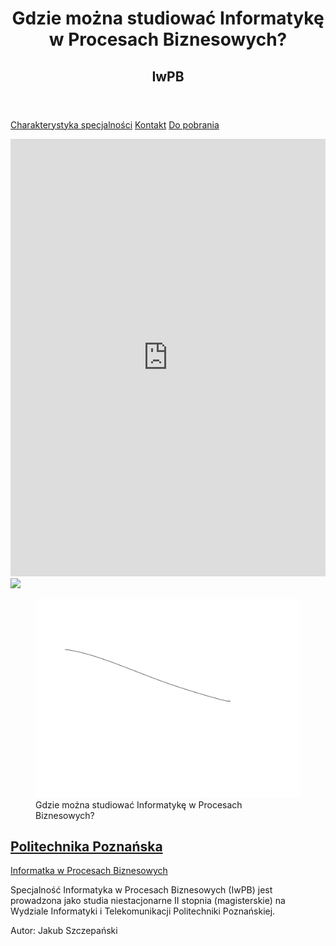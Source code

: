<link rel="canonical" href="www.jakub-js.github.io/IwPB/">

<!-- Global site tag (gtag.js) - Google Analytics -->
<script async src="https://www.googletagmanager.com/gtag/js?id=G-CG5PBTC60S"></script>
<script>
  window.dataLayer = window.dataLayer || [];
  function gtag(){dataLayer.push(arguments);}
  gtag('js', new Date());

  gtag('config', 'G-CG5PBTC60S');
</script>

<header>
  <h1>Gdzie można studiować Informatykę w Procesach Biznesowych?</h1>
  <h2>IwPB</h2>
</header>

[Charakterystyka specjalności](./preferences.md)
[Kontakt](./contact.md)
[Do pobrania](./downloads.md)


<section>
  <iframe src="https://docs.google.com/forms/d/e/1FAIpQLSd4Ka1yLKEUG5wPXdGE5GMMl-SPtVGre_Unt76T3NCKSD6qng/viewform?embedded=true" width="100%" height="700px"     frameborder="0" marginheight="0" marginwidth="0">Ładuję…</iframe>
  
  <!-- Poczatek kodu trackingowego FreshMail -->
<img src='https://mail.mailnews.pl/services/tracking/?id=73cimfvw3o'/>
<!-- Koniec kodu trackingowego FreshMail-->
  
</section>

<article>
  
  <figure>
    <img src="./Gdzie%20studiowa%C4%87%20Informatyk%C4%99%20w%20Procesach%20Biznesowych.svg" alt="IwPB">
    <figcaption>Gdzie można studiować Informatykę w Procesach Biznesowych?</figcaption>
  </figure>
  
  <h2><a href="https://www.put.poznan.pl/rekrutacja">Politechnika Poznańska</a></h2>
  <p><a href="https://www.cs.put.poznan.pl/iwpb/site/">Informatka w Procesach Biznesowych</a></p>
  
  <p>Specjalność Informatyka w Procesach Biznesowych (IwPB) jest prowadzona jako studia niestacjonarne II stopnia (magisterskie) na Wydziale Informatyki i Telekomunikacji Politechniki Poznańskiej.</p>
  
  <div class="addthis_inline_share_toolbox_dhqa"></div>
  
</article>

<footer>
  <p>Autor: Jakub Szczepański</p>
</footer>

<script type="text/javascript" src="//s7.addthis.com/js/300/addthis_widget.js#pubid=ra-627431c7c313d5c6"></script>
